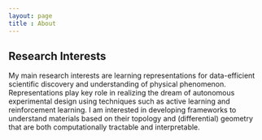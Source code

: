 ```yaml
---
layout: page
title : About
---
```

## Research Interests
My main research interests are learning representations for data-efficient scientific discovery and understanding of physical phenomenon. 
Representations play key role in realizing the dream of autonomous experimental design using techniques such as active learning and reinforcement learning. 
I am interested in developing frameworks to understand materials based on their topology and (differential) geometry that are both computationally tractable 
and interpretable.

